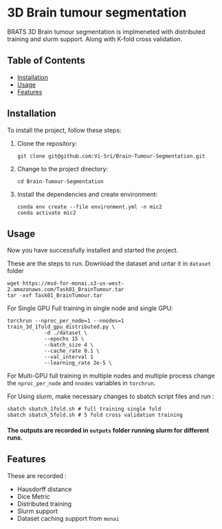 # 3D Brain tumour segmentation 

BRATS 3D Brain tumour segmentation is implmeneted with distributed training and slurm support. Along with K-fold cross validation.

## Table of Contents

- [Installation](#installation)
- [Usage](#usage)
- [Features](#features)

## Installation

To install the project, follow these steps:

1. Clone the repository:
    ```shell
    git clone git@github.com:Vi-Sri/Brain-Tumour-Segmentation.git
    ```

2. Change to the project directory:

    ```shell
    cd Brain-Tumour-Segmentation
    ```

3. Install the dependencies and create environment:

    ```shell
    conda env create --file environment.yml -n mic2
    conda activate mic2
    ```

## Usage

Now you have successfully installed and started the project.

These are the steps to run. Download the dataset and untar it in ```dataset``` folder

```shell
wget https://msd-for-monai.s3-us-west-2.amazonaws.com/Task01_BrainTumour.tar
tar -xvf Task01_BrainTumour.tar
```

For Single GPU Full training in single node and single GPU:
```shell
torchrun --nproc_per_node=1 --nnodes=1 train_3d_1fold_gpu_distributed.py \
            -d ./dataset \
            --epochs 15 \
            --batch_size 4 \
            --cache_rate 0.1 \
            --val_interval 1
            --learning_rate 2e-5 \
```
For Multi-GPU full training in multiple nodes and multiple process change the ```nproc_per_node``` and ```nnodes``` variables in ```torchrun```. 

For Using slurm, make necessary changes to sbatch script files and run : 
```shell
sbatch sbatch_1fold.sh # full training single fold 
sbatch sbatch_5fold.sh # 5 fold cross validation training
```

#### The outputs are recorded in ```outputs``` folder running slurm for different runs.

## Features
These are recorded :
- Hausdorff distance 
- Dice Metric
- Distributed training
- Slurm support
- Dataset caching support from ```monai```